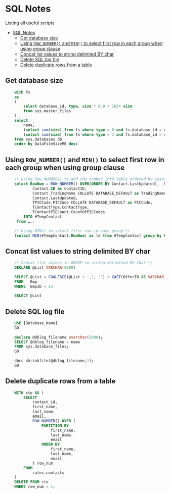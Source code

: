 # SQL Notes

Listing all useful scripts

- [SQL Notes](#sql-notes)
  - [Get database size](#get-database-size)
  - [Using `ROW_NUMBER()` and `MIN()` to select first row in each group when using group clause](#using-row_number-and-min-to-select-first-row-in-each-group-when-using-group-clause)
  - [Concat list values to string delimited BY char](#concat-list-values-to-string-delimited-by-char)
  - [Delete SQL log file](#delete-sql-log-file)
  - [Delete duplicate rows from a table](#delete-duplicate-rows-from-a-table)

## Get database size

```sql
    with fs
    as
    (
        select database_id, type, size * 8.0 / 1024 size
        from sys.master_files
    )
    select 
        name,
        (select sum(size) from fs where type = 0 and fs.database_id = db.database_id) DataFileSizeMB,
        (select sum(size) from fs where type = 1 and fs.database_id = db.database_id) LogFileSizeMB
    from sys.databases db
    order by DataFileSizeMB desc
```

## Using `ROW_NUMBER()` and `MIN()` to select first row in each group when using group clause

```sql
    /* using Row_NUMBER() to add row number into table ordered by LastUpdated column */ 
    select RowNum = ROW_NUMBER() OVER(ORDER BY Contact.LastUpdated),  NEWID() as ID, 
    		Contact.ID as ContactID, 
    		Contact.TradingName COLLATE DATABASE_DEFAULT as TradingName, 
    		Contact.LastUpdated, 
    		TPICCode.PICCode COLLATE DATABASE_DEFAULT as PICCode, 
    		TContactType.ContactType,
    		TContactPICCount.CountOfPICCodes
    	INTO #TempContact
     from …..
    
    /* Using MIN() to select first row in each group */
    (select MIN(#TempContact.RowNum) as ld from #TempContact group by PICCode))
```

## Concat list values to string delimited BY char

```sql
    /* Concat list values in GROUP to string delimited BY char */
    DECLARE @List VARCHAR(8000)
    
    SELECT @List = COALESCE(@List + ',', '') + CAST(OfferID AS VARCHAR)
    FROM   Emp
    WHERE  EmpID = 23
    
    SELECT @List
```

## Delete SQL log file
```sql
    USE [Database_Name]
    GO
    
    declare @dblog_filename nvarchar(2000);
    SELECT @dblog_filename = name  
    FROM sys.database_files;  
    GO  
    
    dbcc shrinkfile(@dblog_filename,1);
    GO
```
## Delete duplicate rows from a table
```sql
    WITH cte AS (
        SELECT 
            contact_id, 
            first_name, 
            last_name, 
            email, 
            ROW_NUMBER() OVER (
                PARTITION BY 
                    first_name, 
                    last_name, 
                    email
                ORDER BY 
                    first_name, 
                    last_name, 
                    email
            ) row_num
        FROM 
            sales.contacts
    )
    DELETE FROM cte
    WHERE row_num > 1;
```